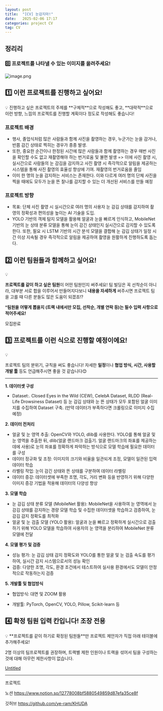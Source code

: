 ```yaml
---
layout: post
title:  "[CV] 눈감지마!"
date:   2025-02-06 17:17
categories: project CV 
tag: CV
---
```


## 정리리

### 0️⃣ 프로젝트를 나타낼 수 있는 이미지를 올려주세요!

![image.png](https://prod-files-secure.s3.us-west-2.amazonaws.com/b9ddad24-6554-47ec-ad56-45f61bc9afd6/7c15f268-f930-439c-b4bd-b1fb6a33c07a/image.png)

## 1️⃣ 이런 프로젝트를 진행하고 싶어요!

<aside> 💡 진행하고 싶은 프로젝트의 주제를 **구체적**으로 작성해도 좋고, **대략적**으로 이런 방향, 느낌의 프로젝트를 진행할 계획이다 정도로 작성해도 좋습니다!

</aside>

### 프로젝트 배경

- 행사, 졸업식처럼 많은 사람들과 함께 사진을 촬영하는 경우, 누군가는 눈을 감거나, 반쯤 감긴 상태로 찍히는 경우가 종종 발생.
- 또한, 중요한 순간이나 한정된 시간에 많은 사람들과 함께 촬영하는 경우 매번 사진을 확인할 수도 없고 재촬영해야 하는 번거로움 및 불편 발생 => 이에 사진 촬영 시, 실시간으로 사람들의 눈 감김을 감지하고 사진 촬영 시 즉각적으로 알림을 제공하는 시스템을 통해 사진 촬영의 효율성 향상에 기여. 재촬영의 번거로움을 줄임
- 이미 한 명의 눈을 감지하는 서비스는 존재한다. 이와 다르게 여러 명의 단체 사진을 찍을 때에도 모두가 눈을 뜬 찰나를 감지할 수 있는 더 개선된 서비스를 만들 예정

### 프로젝트 방향

- 목표: 단체 사진 촬영 시 실시간으로 여러 명의 사용자 눈 감김 상태를 감지하여 촬영의 정확성과 편의성을 높이는 AI 기술을 도입.
- YOLO 기반의 객체 탐지 모델을 활용해 얼굴과 눈을 빠르게 인식하고, MobileNet 기반의 눈 상태 분류 모델을 통해 눈이 감긴 상태인지 실시간으로 감지할 수 있도록 한다. 또한, 필요 시 LSTM 기반의 시간 분석 모델을 결합해 눈 감김 상태가 일정 시간 이상 지속될 경우 즉각적으로 알림을 제공하여 촬영을 원활하게 진행하도록 돕는다.

## 2️⃣ 이런 팀원들과 함께하고 싶어요!

<aside> 💡

**프로젝트를 같이 하고 싶은 팀원**이 어떤 팀원인지 써주세요! 팀 빌딩은 꼭 선착순이 아니라, 대부분 서로 합을 이루어서 만들어지다보니 **내용을 자세하게** 써주시면 프로젝트 팀을 고를 때 다른 분들도 많은 도움이 되겠죠⁉️

***팀원을 어떻게 뽑을지 (트랙 내에서만 모집, 선착순, 개별 연락 등)는 필수 입력 사항으로 적어주세요!**

</aside>

모집완료

## 3️⃣ 프로젝트를 이런 식으로 진행할 예정이에요!

<aside> 💡

프로젝트 팀의 분위기, 규칙을 써도 좋습니다! 자세한 **일정**이나 **협업 방식, 시간, 사용할 개발 툴** 등도 언급해주시면 좋을 것 같습니다😊

</aside>

---

**1. 데이터셋 구성**

- Dataset:. Closed Eyes in the Wild (CEW), CelebA Dataset, RLDD (Real-Life Drowsiness Dataset) 등 눈 감김 상태와 눈 뜬 상태가 모두 포함된 얼굴 이미지를 수집하여 Dataset 구축. (만약 데이터가 부족하다면 크롤링으로 이미지 수집 예정)

**2. 데이터 전처리**

- 얼굴 및 눈 영역 추출: OpenCV와 YOLO, dlib를 사용한다. YOLO를 통해 얼굴 및 눈 영역을 추출한 뒤, dlib(얼굴 랜드마크 검출기. 얼굴 랜드마크의 좌표를 제공하는 데에 사용)로 눈의 좌표를 정확하게 파악하는 방식으로 모델 학습에 필요한 데이터를 구성
- 데이터 정규화 및 조정: 이미지의 크기와 비율을 일관되게 조정, 모델이 일관된 입력 데이터 학습
- 라벨링 작업: 눈이 감긴 상태와 뜬 상태를 구분하여 데이터 라벨링
- 데이터 증강: 데이터셋에 부족한 조명, 각도, 거리 변화 등을 반영하기 위해 다양한 이미지 증강 기법을 적용해 데이터의 다양성 향상

**3. 모델 학습**

- 눈 감김 상태 분류 모델 (MobileNet 활용): MobileNet을 사용하여 눈 영역에서 눈 감김 상태를 감지하는 경량 모델 학습 및 수집한 데이터셋을 학습하고 검증하여, 눈 감김 감지 정확도를 최적화
- 얼굴 및 눈 검출 모델 (YOLO 활용): 얼굴과 눈을 빠르고 정확하게 실시간으로 검출하기 위해 YOLO 모델을 학습하여 사용자의 눈 영역을 분리하여 MobileNet 분류 모델에 전달

**4. 모델 평가 및 검증**

- 성능 평가: 눈 감김 상태 감지 정확도와 YOLO를 통한 얼굴 및 눈 검출 속도를 평가하여, 실시간 감지 시스템으로서의 성능 확인
- 검증: 다양한 조명, 각도, 환경 조건에서 테스트하여 실사용 환경에서도 모델이 안정적으로 작동하는지 검증

**5. 개발툴 및 협업방식**

- 협업방식: 대면 및 ZOOM 활용
    
- 개발툴: PyTorch, OpenCV, YOLO, Pillow, Scikit-learn 등
    

## 4️⃣ 확정 팀원 입력 칸입니다! 조장 전용

<aside> 💡 **프로젝트를 같이 하기로 확정된 팀원들**만 프로젝트 제안자가 직접 아래 테이블에 추가해주세요!

2명 이상의 팀프로젝트를 권장하며, 트랙별 제한 인원이나 트랙을 섞어서 팀을 구성하는 것에 대해 아무런 제한사항이 없습니다.

</aside>

[Untitled](https://www.notion.so/85fe34af27ac4792adad5b0f81f8717b?pvs=21)



---
프로젝트 

노션
https://www.notion.so/12778008bf5880549859d87efa35ce8f

깃허브
https://github.com/ye-ram/KHUDA
